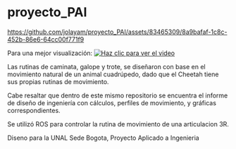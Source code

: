 # proyecto_PAI

https://github.com/jolayam/proyecto_PAI/assets/83465309/8a9bafaf-1c8c-452b-86e6-64cc00f771f9

Para una mejor visualización:
[![Haz clic para ver el video](https://img.youtube.com/vi/u8weWuxakLc/maxresdefault.jpg)](https://youtu.be/u8weWuxakLc)

Las rutinas de caminata, galope y trote, se diseñaron con base en el movimiento natural de un animal cuadrúpedo, dado que el Cheetah tiene sus propias rutinas de movimiento.

Cabe resaltar que dentro de este mismo repositorio se encuentra el informe de diseño de ingeniería con cálculos, perfiles de movimiento, y gráficas correspondientes. 

Se utilizó ROS para controlar la rutina de movimiento de una articulacion 3R. 

Diseno para la UNAL Sede Bogota, Proyecto Aplicado a Ingenieria

